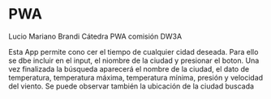# PWA

Lucio Mariano Brandi  Cátedra PWA comisión DW3A

Esta App permite cono cer el tiempo de cualquier cidad deseada. Para ello se dbe incluir en el input, el niombre de la ciudad y presionar el boton. Una vez finalizada la búsqueda 
aparecerá el nombre de la ciudad, el dato de temperatura, temperatura máxima, temperatura mínima, presión y velocidad del viento. Se puede observar también la ubicación de la ciudad 
buscada
